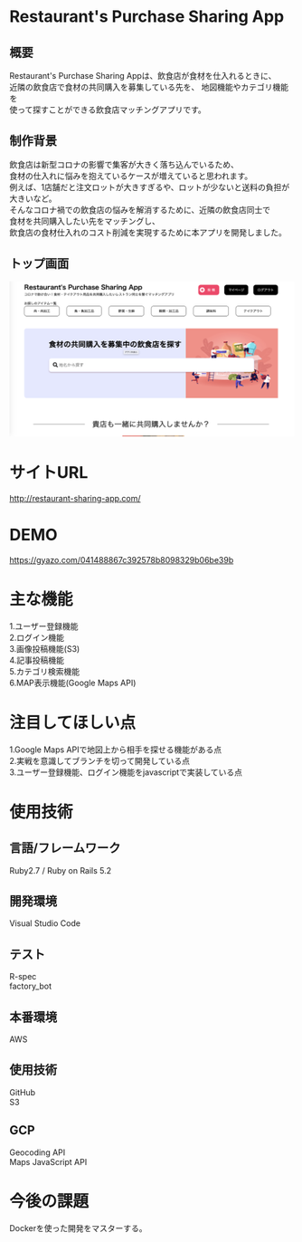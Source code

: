 # Restaurant's Purchase Sharing App

## 概要
Restaurant's Purchase Sharing Appは、飲食店が食材を仕入れるときに、 <br>
近隣の飲食店で食材の共同購入を募集している先を、 地図機能やカテゴリ機能を <br>
使って探すことができる飲食店マッチングアプリです。 

## 制作背景
飲食店は新型コロナの影響で集客が大きく落ち込んでいるため、 <br>
食材の仕入れに悩みを抱えているケースが増えていると思われます。 <br>
例えば、1店舗だと注文ロットが大きすぎるや、ロットが少ないと送料の負担が大きいなど。 <br>
そんなコロナ禍での飲食店の悩みを解消するために、近隣の飲食店同士で <br>
食材を共同購入したい先をマッチングし、 <br>
飲食店の食材仕入れのコスト削減を実現するために本アプリを開発しました。 <br>

## トップ画面
![Restaurant Purchase App.img](https://github.com/otakao/your_my_spoon/blob/master/Restaurant%20Purchase%20App.png)


# サイトURL
http://restaurant-sharing-app.com/

# DEMO
https://gyazo.com/041488867c392578b8098329b06be39b

# 主な機能
1.ユーザー登録機能 <br>
2.ログイン機能 <br>
3.画像投稿機能(S3) <br>
4.記事投稿機能 <br>
5.カテゴリ検索機能 <br>
6.MAP表示機能(Google Maps API) <br>

# 注目してほしい点
1.Google Maps APIで地図上から相手を探せる機能がある点 <br>
2.実戦を意識してブランチを切って開発している点 <br>
3.ユーザー登録機能、ログイン機能をjavascriptで実装している点 <br>

# 使用技術
## 言語/フレームワーク
Ruby2.7 / Ruby on Rails 5.2
## 開発環境
Visual Studio Code
## テスト
R-spec <br>
factory_bot
## 本番環境
AWS
## 使用技術
GitHub <br>
S3
## GCP
Geocoding API <br>
Maps JavaScript API

# 今後の課題
Dockerを使った開発をマスターする。
